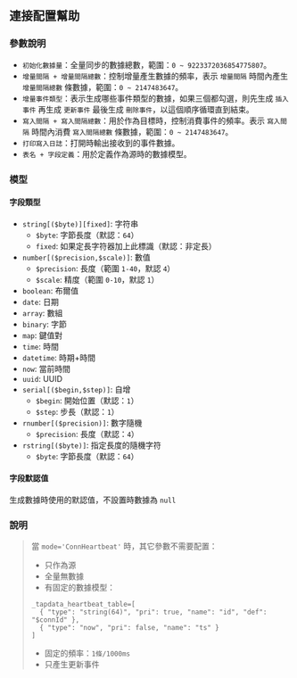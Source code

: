 ## 連接配置幫助

### 參數說明

- `初始化數據量`：全量同步的數據總數，範圍：`0 ~ 9223372036854775807`。
- `增量間隔 + 增量間隔總數`：控制增量產生數據的頻率，表示 `增量間隔` 時間內產生 `增量間隔總數` 條數據，範圍：`0 ~ 2147483647`。
- `增量事件類型`：表示生成哪些事件類型的數據，如果三個都勾選，則先生成 `插入事件` 再生成 `更新事件` 最後生成 `刪除事件`，以這個順序循環直到結束。
- `寫入間隔 + 寫入間隔總數`：用於作為目標時，控制消費事件的頻率。表示 `寫入間隔` 時間內消費 `寫入間隔總數` 條數據，範圍：`0 ~ 2147483647`。
- `打印寫入日誌`：打開時輸出接收到的事件數據。
- `表名 + 字段定義`：用於定義作為源時的數據模型。

### 模型

#### 字段類型

- `string[($byte)][fixed]`: 字符串
  - `$byte`: 字節長度（默認：`64`）
  - `fixed`: 如果定長字符器加上此標識（默認：非定長）
- `number[($precision,$scale)]`: 數值
  - `$precision`: 長度（範圍 `1-40`，默認 `4`）
  - `$scale`: 精度（範圍 `0-10`，默認 `1`）
- `boolean`: 布爾值
- `date`: 日期
- `array`: 數組
- `binary`: 字節
- `map`: 鍵值對
- `time`: 時間
- `datetime`: 時期+時間
- `now`: 當前時間
- `uuid`: UUID
- `serial[($begin,$step)]`: 自增
  - `$begin`: 開始位置（默認：`1`）
  - `$step`: 步長（默認：`1`）
- `rnumber[($precision)]`: 數字隨機
  - `$precision`: 長度（默認：`4`）
- `rstring[($byte)]`: 指定長度的隨機字符
  - `$byte`: 字節長度（默認：`64`）

#### 字段默認值

生成數據時使用的默認值，不設置時數據為 `null`

### 說明
> 當 `mode='ConnHeartbeat'` 時，其它參數不需要配置：
> - 只作為源
> - 全量無數據
> - 有固定的數據模型：
> ```
> _tapdata_heartbeat_table=[
>   { "type": "string(64)", "pri": true, "name": "id", "def": "$connId" },
>   { "type": "now", "pri": false, "name": "ts" }
> ]
> ```
> - 固定的頻率：`1條/1000ms`
> - 只產生更新事件
